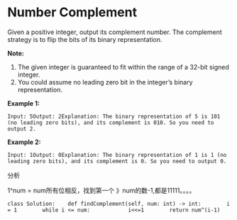 # Number Complement



Given a positive integer, output its complement number. The complement strategy is to flip the bits of its binary representation.

**Note:**  


1. The given integer is guaranteed to fit within the range of a 32-bit signed integer.
2. You could assume no leading zero bit in the integer’s binary representation.

**Example 1:**  


```text
Input: 5Output: 2Explanation: The binary representation of 5 is 101 (no leading zero bits), and its complement is 010. So you need to output 2.
```

**Example 2:**  


```text
Input: 1Output: 0Explanation: The binary representation of 1 is 1 (no leading zero bits), and its complement is 0. So you need to output 0.
```

分析

1^num = num所有位相反，找到第一个 》num的数-1,都是11111。。。。

```text
class Solution:    def findComplement(self, num: int) -> int:        i = 1        while i <= num:            i<<=1        return num^(i-1)        
```


